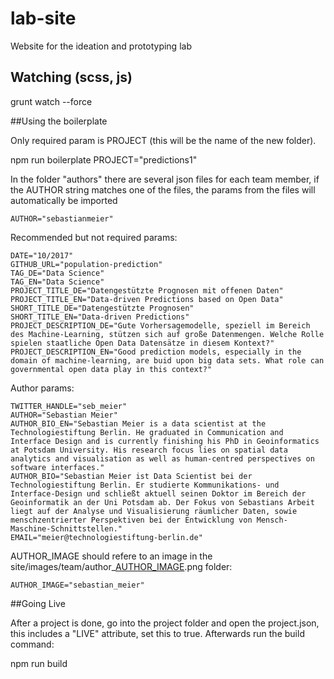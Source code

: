 # lab-site
Website for the ideation and prototyping lab


## Watching (scss, js)
grunt watch --force


##Using the boilerplate

Only required param is PROJECT (this will be the name of the new folder).

npm run boilerplate PROJECT="predictions1" 

In the folder "authors" there are several json files for each team member, if the AUTHOR string matches one of the files, the params from the files will automatically be imported

	AUTHOR="sebastianmeier"

Recommended but not required params:

	DATE="10/2017" 
	GITHUB_URL="population-prediction" 
	TAG_DE="Data Science" 
	TAG_EN="Data Science" 
	PROJECT_TITLE_DE="Datengestützte Prognosen mit offenen Daten" 
	PROJECT_TITLE_EN="Data-driven Predictions based on Open Data" 
	SHORT_TITLE_DE="Datengestützte Prognosen" 
	SHORT_TITLE_EN="Data-driven Predictions" 
	PROJECT_DESCRIPTION_DE="Gute Vorhersagemodelle, speziell im Bereich des Machine-Learning, stützen sich auf große Datenmengen. Welche Rolle spielen staatliche Open Data Datensätze in diesem Kontext?"
	PROJECT_DESCRIPTION_EN="Good prediction models, especially in the domain of machine-learning, are buid upon big data sets. What role can governmental open data play in this context?"

Author params:

	TWITTER_HANDLE="seb_meier"
	AUTHOR="Sebastian Meier"
	AUTHOR_BIO_EN="Sebastian Meier is a data scientist at the Technologiestiftung Berlin. He graduated in Communication and Interface Design and is currently finishing his PhD in Geoinformatics at Potsdam University. His research focus lies on spatial data analytics and visualisation as well as human-centred perspectives on software interfaces."
	AUTHOR_BIO="Sebastian Meier ist Data Scientist bei der Technologiestiftung Berlin. Er studierte Kommunikations- und Interface-Design und schließt aktuell seinen Doktor im Bereich der Geoinformatik an der Uni Potsdam ab. Der Fokus von Sebastians Arbeit liegt auf der Analyse und Visualisierung räumlicher Daten, sowie menschzentrierter Perspektiven bei der Entwicklung von Mensch-Maschine-Schnittstellen."
	EMAIL="meier@technologiestiftung-berlin.de"

AUTHOR_IMAGE should refere to an image in the site/images/team/author_[AUTHOR_IMAGE](@2x).png folder:

	AUTHOR_IMAGE="sebastian_meier"

##Going Live

After a project is done, go into the project folder and open the project.json, this includes a "LIVE" attribute, set this to true. Afterwards run the build command:

npm run build